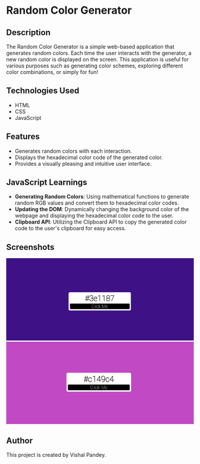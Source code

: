 # Random Color Generator

## Description
The Random Color Generator is a simple web-based application that generates random colors. Each time the user interacts with the generator, a new random color is displayed on the screen. This application is useful for various purposes such as generating color schemes, exploring different color combinations, or simply for fun!

## Technologies Used
- HTML
- CSS
- JavaScript

## Features
- Generates random colors with each interaction.
- Displays the hexadecimal color code of the generated color.
- Provides a visually pleasing and intuitive user interface.

## JavaScript Learnings
- **Generating Random Colors**: Using mathematical functions to generate random RGB values and convert them to hexadecimal color codes.
- **Updating the DOM**: Dynamically changing the background color of the webpage and displaying the hexadecimal color code to the user.
- **Clipboard API**: Utilizing the Clipboard API to copy the generated color code to the user's clipboard for easy access.


## Screenshots
![Sample Image 1](/sample%201.png)
![Sample Image 2](/sample%202.png)


## Author
This project is created by Vishal Pandey.